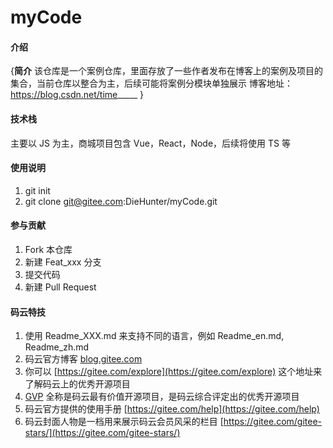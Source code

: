 # myCode

#### 介绍

{**简介**
该仓库是一个案例仓库，里面存放了一些作者发布在博客上的案例及项目的集合，当前仓库以整合为主，后续可能将案例分模块单独展示
博客地址：https://blog.csdn.net/time_____
}

#### 技术栈

主要以 JS 为主，商城项目包含 Vue，React，Node，后续将使用 TS 等

#### 使用说明

1.  git init
2.  git clone git@gitee.com:DieHunter/myCode.git

#### 参与贡献

1.  Fork 本仓库
2.  新建 Feat_xxx 分支
3.  提交代码
4.  新建 Pull Request

#### 码云特技

1.  使用 Readme_XXX.md 来支持不同的语言，例如 Readme_en.md, Readme_zh.md
2.  码云官方博客 [blog.gitee.com](https://blog.gitee.com)
3.  你可以 [https://gitee.com/explore](https://gitee.com/explore) 这个地址来了解码云上的优秀开源项目
4.  [GVP](https://gitee.com/gvp) 全称是码云最有价值开源项目，是码云综合评定出的优秀开源项目
5.  码云官方提供的使用手册 [https://gitee.com/help](https://gitee.com/help)
6.  码云封面人物是一档用来展示码云会员风采的栏目 [https://gitee.com/gitee-stars/](https://gitee.com/gitee-stars/)
